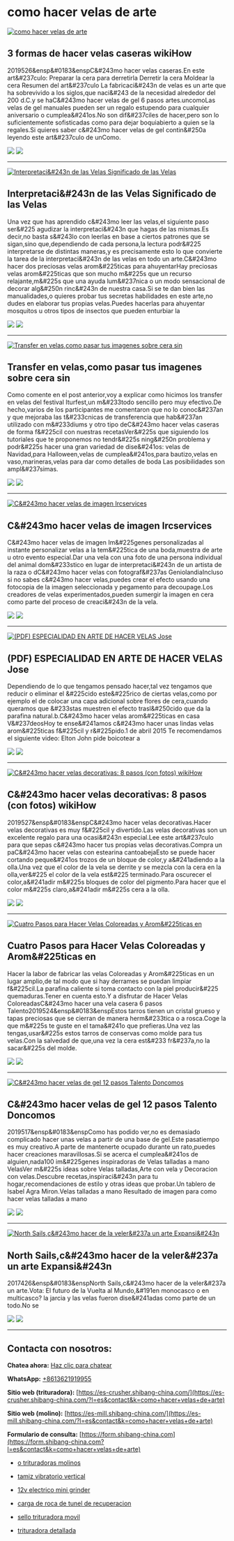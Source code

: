 # como hacer velas de arte

<a href="https://swt.shibang-china.com/?l=es&img&k=como+hacer+velas+de+arte" target="_blank">![como hacer velas de arte](http://static.shibang-china.com/all-800x300/85.jpg)</a>

## 3 formas de hacer velas caseras wikiHow
2019526&ensp&#0183&enspC&#243mo hacer velas caseras.En este art&#237culo: Preparar la cera para derretirla Derretir la cera Moldear la cera Resumen del art&#237culo La fabricaci&#243n de velas es un arte que ha sobrevivido a los siglos,que naci&#243 de la necesidad alrededor del 200 d.C.y se haC&#243mo hacer velas de gel 6 pasos artes.uncomoLas velas de gel manuales pueden ser un regalo estupendo para cualquier aniversario o cumplea&#241os.No son dif&#237ciles de hacer,pero son lo suficientemente sofisticadas como para dejar boquiabierto a quien se la regales.Si quieres saber c&#243mo hacer velas de gel contin&#250a leyendo este art&#237culo de unComo.


<a href="https://whatsapp.shibangsoft.com/WhatsApp.php" target="_blank" title="WhatsApp">![](http://static.shibang-china.com/icon/whatsapp.png)</a> <a href="https://swt.shibang-china.com/?l=es&icon&k=como+hacer+velas+de+arte" target="_blank">![](http://static.shibang-china.com/icon/chat-es.png)</a>

---

<a href="https://swt.shibang-china.com/?l=es&img&k=como+hacer+velas+de+arte" target="_blank">![Interpretaci&#243n de las Velas Significado de las Velas](http://static.shibang-china.com/all-800x300/921.jpg)</a>

## Interpretaci&#243n de las Velas Significado de las Velas
Una vez que has aprendido c&#243mo leer las velas,el siguiente paso ser&#225 agudizar la interpretaci&#243n que hagas de las mismas.Es decir,no basta s&#243lo con leerlas en base a ciertos patrones que se sigan,sino que,dependiendo de cada persona,la lectura podr&#225 interpretarse de distintas maneras,y es precisamente esto lo que convierte la tarea de la interpretaci&#243n de las velas en todo un arte.C&#243mo hacer dos preciosas velas arom&#225ticas para ahuyentarHay preciosas velas arom&#225ticas que son mucho m&#225s que un recurso relajante,m&#225s que una ayuda lum&#237nica o un modo sensacional de decorar alg&#250n rinc&#243n de nuestra casa.Si se te dan bien las manualidades,o quieres probar tus secretas habilidades en este arte,no dudes en elaborar tus propias velas.Puedes hacerlas para ahuyentar mosquitos u otros tipos de insectos que pueden enturbiar la


<a href="https://whatsapp.shibangsoft.com/WhatsApp.php" target="_blank" title="WhatsApp">![](http://static.shibang-china.com/icon/whatsapp.png)</a> <a href="https://swt.shibang-china.com/?l=es&icon&k=como+hacer+velas+de+arte" target="_blank">![](http://static.shibang-china.com/icon/chat-es.png)</a>

---

<a href="https://swt.shibang-china.com/?l=es&img&k=como+hacer+velas+de+arte" target="_blank">![Transfer en velas,como pasar tus imagenes sobre cera sin](http://static.shibang-china.com/all-800x300/613.jpg)</a>

## Transfer en velas,como pasar tus imagenes sobre cera sin
Como comente en el post anterior,voy a explicar como hicimos los transfer en velas del festival Iturfest,un m&#233todo sencillo pero muy efectivo.De hecho,varios de los participantes me comentaron que no lo conoc&#237an y que mejoraba las t&#233cnicas de transferencia que hab&#237an utilizado con m&#233diums y otro tipo deC&#243mo hacer velas caseras de forma f&#225cil con nuestras recetasVer&#225s que siguiendo los tutoriales que te proponemos no tendr&#225s ning&#250n problema y podr&#225s hacer una gran variedad de dise&#241os: velas de Navidad,para Halloween,velas de cumplea&#241os,para bautizo,velas en vaso,marineras,velas para dar como detalles de boda Las posibilidades son ampl&#237simas.


<a href="https://whatsapp.shibangsoft.com/WhatsApp.php" target="_blank" title="WhatsApp">![](http://static.shibang-china.com/icon/whatsapp.png)</a> <a href="https://swt.shibang-china.com/?l=es&icon&k=como+hacer+velas+de+arte" target="_blank">![](http://static.shibang-china.com/icon/chat-es.png)</a>

---

<a href="https://swt.shibang-china.com/?l=es&img&k=como+hacer+velas+de+arte" target="_blank">![C&#243mo hacer velas de imagen Ircservices](http://static.shibang-china.com/all-800x300/528.jpg)</a>

## C&#243mo hacer velas de imagen Ircservices
C&#243mo hacer velas de imagen Im&#225genes personalizadas al instante personalizar velas a la tem&#225tica de una boda,muestra de arte u otro evento especial.Dar una vela con una foto de una persona individual del animal dom&#233stico en lugar de interpretaci&#243n de un artista de la raza o dC&#243mo hacer velas con fotograf&#237as GeniolandiaIncluso si no sabes c&#243mo hacer velas,puedes crear el efecto usando una fotocopia de la imagen seleccionada y pegamento para decoupage.Los creadores de velas experimentados,pueden sumergir la imagen en cera como parte del proceso de creaci&#243n de la vela.


<a href="https://whatsapp.shibangsoft.com/WhatsApp.php" target="_blank" title="WhatsApp">![](http://static.shibang-china.com/icon/whatsapp.png)</a> <a href="https://swt.shibang-china.com/?l=es&icon&k=como+hacer+velas+de+arte" target="_blank">![](http://static.shibang-china.com/icon/chat-es.png)</a>

---

<a href="https://swt.shibang-china.com/?l=es&img&k=como+hacer+velas+de+arte" target="_blank">![(PDF) ESPECIALIDAD EN ARTE DE HACER VELAS Jose](http://static.shibang-china.com/all-800x300/601.jpg)</a>

## (PDF) ESPECIALIDAD EN ARTE DE HACER VELAS Jose
Dependiendo de lo que tengamos pensado hacer,tal vez tengamos que reducir o eliminar el &#225cido este&#225rico de ciertas velas,como por ejemplo el de colocar una capa adicional sobre flores de cera,cuando queramos que &#233stas muestren el efecto trasl&#250cido que da la parafina natural.b.C&#243mo hacer velas arom&#225ticas en casa V&#237deosHoy te ense&#241amos c&#243mo hacer unas lindas velas arom&#225ticas f&#225cil y r&#225pido.1 de abril 2015 Te recomendamos el siguiente video: Elton John pide boicotear a


<a href="https://whatsapp.shibangsoft.com/WhatsApp.php" target="_blank" title="WhatsApp">![](http://static.shibang-china.com/icon/whatsapp.png)</a> <a href="https://swt.shibang-china.com/?l=es&icon&k=como+hacer+velas+de+arte" target="_blank">![](http://static.shibang-china.com/icon/chat-es.png)</a>

---

<a href="https://swt.shibang-china.com/?l=es&img&k=como+hacer+velas+de+arte" target="_blank">![C&#243mo hacer velas decorativas: 8 pasos (con fotos) wikiHow](http://static.shibang-china.com/all-800x300/1149.jpg)</a>

## C&#243mo hacer velas decorativas: 8 pasos (con fotos) wikiHow
2019527&ensp&#0183&enspC&#243mo hacer velas decorativas.Hacer velas decorativas es muy f&#225cil y divertido.Las velas decorativas son un excelente regalo para una ocasi&#243n especial.Lee este art&#237culo para que sepas c&#243mo hacer tus propias velas decorativas.Compra un paC&#243mo hacer velas con estearina cantoabejaEsto se puede hacer cortando peque&#241os trozos de un bloque de color,y a&#241adiendo a la olla.Una vez que el color de la vela se derrite y se mezcla con la cera en la olla,ver&#225 el color de la vela est&#225 terminado.Para oscurecer el color,a&#241adir m&#225s bloques de color del pigmento.Para hacer que el color m&#225s claro,a&#241adir m&#225s cera a la olla.


<a href="https://whatsapp.shibangsoft.com/WhatsApp.php" target="_blank" title="WhatsApp">![](http://static.shibang-china.com/icon/whatsapp.png)</a> <a href="https://swt.shibang-china.com/?l=es&icon&k=como+hacer+velas+de+arte" target="_blank">![](http://static.shibang-china.com/icon/chat-es.png)</a>

---

<a href="https://swt.shibang-china.com/?l=es&img&k=como+hacer+velas+de+arte" target="_blank">![Cuatro Pasos para Hacer Velas Coloreadas y Arom&#225ticas en](http://static.shibang-china.com/all-800x300/268.jpg)</a>

## Cuatro Pasos para Hacer Velas Coloreadas y Arom&#225ticas en
Hacer la labor de fabricar las velas Coloreadas y Arom&#225ticas en un lugar amplio,de tal modo que si hay derrames se puedan limpiar f&#225cil.La parafina caliente si toma contacto con la piel producir&#225 quemaduras.Tener en cuenta esto.Y a disfrutar de Hacer Velas ColoreadasC&#243mo hacer una vela casera 6 pasos Talento2019524&ensp&#0183&enspEstos tarros tienen un cristal grueso y tapas preciosas que se cierran de manera herm&#233tica o a rosca.Coge la que m&#225s te guste en el tama&#241o que prefieras.Una vez las tengas,usar&#225s estos tarros de conservas como molde para tus velas.Con la salvedad de que,una vez la cera est&#233 fr&#237a,no la sacar&#225s del molde.


<a href="https://whatsapp.shibangsoft.com/WhatsApp.php" target="_blank" title="WhatsApp">![](http://static.shibang-china.com/icon/whatsapp.png)</a> <a href="https://swt.shibang-china.com/?l=es&icon&k=como+hacer+velas+de+arte" target="_blank">![](http://static.shibang-china.com/icon/chat-es.png)</a>

---

<a href="https://swt.shibang-china.com/?l=es&img&k=como+hacer+velas+de+arte" target="_blank">![C&#243mo hacer velas de gel 12 pasos Talento Doncomos](http://static.shibang-china.com/all-800x300/804.jpg)</a>

## C&#243mo hacer velas de gel 12 pasos Talento Doncomos
2019517&ensp&#0183&enspComo has podido ver,no es demasiado complicado hacer unas velas a partir de una base de gel.Este pasatiempo es muy creativo.A parte de mantenerte ocupado durante un rato,puedes hacer creaciones maravillosas.Si se acerca el cumplea&#241os de alguien,nada100 im&#225genes inspiradoras de Velas talladas a mano VelasVer m&#225s ideas sobre Velas talladas,Arte con vela y Decoracion con velas.Descubre recetas,inspiraci&#243n para tu hogar,recomendaciones de estilo y otras ideas que probar.Un tablero de Isabel Agra Miron.Velas talladas a mano Resultado de imagen para como hacer velas talladas a mano


<a href="https://whatsapp.shibangsoft.com/WhatsApp.php" target="_blank" title="WhatsApp">![](http://static.shibang-china.com/icon/whatsapp.png)</a> <a href="https://swt.shibang-china.com/?l=es&icon&k=como+hacer+velas+de+arte" target="_blank">![](http://static.shibang-china.com/icon/chat-es.png)</a>

---

<a href="https://swt.shibang-china.com/?l=es&img&k=como+hacer+velas+de+arte" target="_blank">![North Sails,c&#243mo hacer de la veler&#237a un arte Expansi&#243n](http://static.shibang-china.com/all-800x300/1164.jpg)</a>

## North Sails,c&#243mo hacer de la veler&#237a un arte Expansi&#243n
2017426&ensp&#0183&enspNorth Sails,c&#243mo hacer de la veler&#237a un arte.Vota: El futuro de la Vuelta al Mundo,&#191en monocasco o en multicasco? la jarcia y las velas fueron dise&#241adas como parte de un todo.No se

<a href="https://whatsapp.shibangsoft.com/WhatsApp.php" target="_blank" title="WhatsApp">![](http://static.shibang-china.com/icon/whatsapp.png)</a> <a href="https://swt.shibang-china.com/?l=es&icon&k=como+hacer+velas+de+arte" target="_blank">![](http://static.shibang-china.com/icon/chat-es.png)</a>

---
## Contacta con nosotros:

**Chatea ahora:** [Haz clic para chatear](https://swt.shibang-china.com?l=es&contact&k=como+hacer+velas+de+arte)

**WhatsApp:**  [+8613621919955](https://whatsapp.shibangsoft.com/WhatsApp.php)

**Sitio web (trituradora):** [https://es-crusher.shibang-china.com/](https://es-crusher.shibang-china.com/?l=es&contact&k=como+hacer+velas+de+arte)

**Sitio web (molino):** [https://es-mill.shibang-china.com/](https://es-mill.shibang-china.com/?l=es&contact&k=como+hacer+velas+de+arte)

**Formulario de consulta:** [https://form.shibang-china.com](https://form.shibang-china.com?l=es&contact&k=como+hacer+velas+de+arte)

* [o trituradoras molinos](../74/o%20trituradoras%20molinos.md)

* [tamiz vibratorio vertical](../80/tamiz%20vibratorio%20vertical.md)

* [12v electrico mini grinder](../72/12v%20electrico%20mini%20grinder.md)

* [carga de roca de tunel de recuperacion](../70/carga%20de%20roca%20de%20tunel%20de%20recuperacion.md)

* [sello trituradora movil](../77/sello%20trituradora%20movil.md)

* [trituradora detallada](../73/trituradora%20detallada.md)